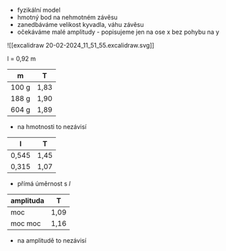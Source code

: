 - fyzikální model
- hmotný bod na nehmotném závěsu
- zanedbáváme velikost kyvadla, váhu závěsu
- očekáváme malé amplitudy - popisujeme jen na ose x bez pohybu na y

![[excalidraw 20-02-2024_11_51_55.excalidraw.svg]]

l = 0,92 m

| m     | T    |
| ----- | ---- |
| 100 g | 1,83 |
| 188 g | 1,90 |
| 604 g | 1,89 |
- na hmotnosti to nezávisí

| l     | T    |
| ----- | ---- |
| 0,545 | 1,45 |
| 0,315 | 1,07 |
- přímá úměrnost s  $l$

| amplituda | T    |
| --------- | ---- |
| moc       | 1,09 |
| moc moc   | 1,16 |
- na amplitudě to nezávisí